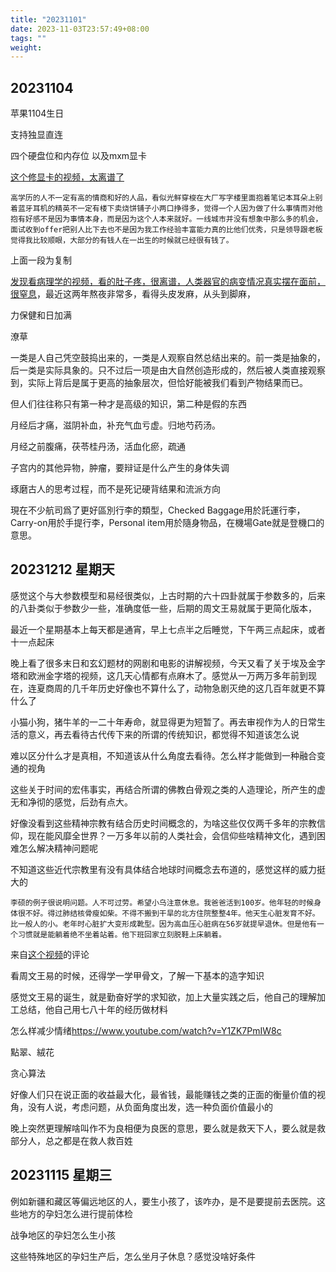 ```yaml
---
title: "20231101"
date: 2023-11-03T23:57:49+08:00
tags: ""
weight: 
---
```


## 20231104

苹果1104生日

支持独显直连

四个硬盘位和内存位 以及mxm显卡

[这个修显卡的视频，太离谱了](https://www.bilibili.com/video/BV1Be411R7Vj)

`高学历的人不一定有高的情商和好的人品，看似光鲜穿梭在大厂写字楼里面抱着笔记本耳朵上别着蓝牙耳机的精英不一定有楼下卖烧饼铺子小两口挣得多，觉得一个人因为做了什么事情而对他抱有好感不是因为事情本身，而是因为这个人本来就好。一线城市并没有想象中那么多的机会，面试收到offer把别人比下去也不是因为我工作经验丰富能力真的比他们优秀，只是领导跟老板觉得我比较顺眼，大部分的有钱人在一出生的时候就已经很有钱了。`

上面一段为复制

[发现看病理学的视频，看的肚子疼，很离谱，人类器官的病变情况真实摆在面前，很窒息](https://space.bilibili.com/1046809229)，最近这两年熬夜非常多，看得头皮发麻，从头到脚麻，

力保健和日加满

潦草

一类是人自己凭空鼓捣出来的，一类是人观察自然总结出来的。前一类是抽象的，后一类是实际具象的。只不过后一项是由大自然创造形成的，然后被人类直接观察到，实际上背后是属于更高的抽象层次，但恰好能被我们看到产物结果而已。

但人们往往称只有第一种才是高级的知识，第二种是假的东西

月经后才痛，滋阴补血，补充气血亏虚。归地芍药汤。

月经之前腹痛，茯苓桂丹汤，活血化瘀，疏通

子宫内的其他异物，肿瘤，要辩证是什么产生的身体失调

琢磨古人的思考过程，而不是死记硬背结果和流派方向

現在不少航司爲了更好區別行李的類型，Checked Baggage用於託運行李，Carry-on用於手提行李，Personal item用於隨身物品，在機場Gate就是登機口的意思。

## 20231212 星期天

感觉这个与大参数模型和易经很类似，上古时期的六十四卦就属于参数多的，后来的八卦类似于参数少一些，准确度低一些，后期的周文王易就属于更简化版本，

最近一个星期基本上每天都是通宵，早上七点半之后睡觉，下午两三点起床，或者十一点起床

晚上看了很多末日和玄幻题材的网剧和电影的讲解视频，今天又看了关于埃及金字塔和欧洲金字塔的视频，这几天心情都有点麻木了。感觉从一万两万多年前到现在，连夏商周的几千年历史好像也不算什么了，动物急剧灭绝的这几百年就更不算什么了

小猫小狗，猪牛羊的一二十年寿命，就显得更为短暂了。再去审视作为人的日常生活的意义，再去看待古代传下来的所谓的传统知识，都觉得不知道该怎么说

难以区分什么才是真相，不知道该从什么角度去看待。怎么样才能做到一种融合变通的视角

这些关于时间的宏伟事实，再结合所谓的佛教白骨观之类的人造理论，所产生的虚无和净彻的感觉，后劲有点大。

好像没看到这些精神宗教有结合历史时间概念的，为啥这些仅仅两千多年的宗教信仰，现在能风靡全世界？一万多年以前的人类社会，会信仰些啥精神文化，遇到困难怎么解决精神问题呢

不知道这些近代宗教里有没有具体结合地球时间概念去布道的，感觉这样的威力挺大的

`李硕的例子很说明问题。人不可过劳。希望小乌注意休息。我爸爸活到100岁。他年轻的时候身体很不好。得过肺结核骨瘦如柴。不得不搬到干旱的北方住院整整4年。他天生心脏发育不好。比一般人的小。老年时心脏扩大变形成靴型。因为高血压心脏病在56岁就提早退休。但是他有一个习惯就是能躺着绝不坐着站着。他下班回家立刻脱鞋上床躺着。`

来自[这个视频](https://www.youtube.com/watch?v=-YvEJwxROWs)的评论

看周文王易的时候，还得学一学甲骨文，了解一下基本的造字知识

感觉文王易的诞生，就是勤奋好学的求知欲，加上大量实践之后，他自己的理解加工总结，他自己用七八十年的经历做材料

怎么样减少情绪<https://www.youtube.com/watch?v=Y1ZK7PmIW8c>

點翠、絨花

贪心算法

好像人们只在说正面的收益最大化，最省钱，最能赚钱之类的正面的衡量价值的视角，没有人说，考虑问题，从负面角度出发，选一种负面价值最小的

[](https://www.youtube.com/watch?v=0L_T1eZ-kCY)

晚上突然更理解啥叫作不为良相便为良医的意思，要么就是救天下人，要么就是救部分人，总之都是在救人救百姓

## 20231115 星期三

例如新疆和藏区等偏远地区的人，要生小孩了，该咋办，是不是要提前去医院。这些地方的孕妇怎么进行提前体检

战争地区的孕妇怎么生小孩

这些特殊地区的孕妇生产后，怎么坐月子休息？感觉没啥好条件